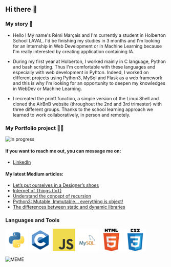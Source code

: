 ## Hi there :wave:
### My story :open_book:

- Hello ! My name's Rémi Marçais and I'm currently a student in Holberton School LAVAL. I'd be finishing my studies in 3 months and I'm looking for an internship in Web Development or in Machine Learning because I'm really interested by creating application containing IA.

- During my first year at Holberton, I worked mainly in C language, Python and bash scripting. Thus I'm comfortable with these languages and especially with web development in Pyhton. Indeed, I worked on different projects using Python3, MySql and Flask as a web framework and this is why I'm looking for an opportunity to deepen my knowledges in WebDev or Machine Learning.

- I recreated the printf function, a simple version of the Linux Shell and cloned the AirBnB website (throughout the 2nd and 3rd trimester) with three different groups. Thanks to the school learning approach we learned to work collaboratively, in person and remotely.

### My Portfolio project :construction_worker_man:

![In progress](https://i.gifer.com/origin/82/82a1ed531e333926a8ca2a00c277e0d1.gif)


#### **If you want to reach me out, you can message me on:**

- [LinkedIn](https://www.linkedin.com/in/remi-marcais/)

#### **My latest Medium articles:**
<!-- MEDIUM-STORY-LIST:START -->
- [Let’s put ourselves in a Designer’s shoes](https://medium.com/@3243/lets-put-ourselves-in-a-designer-s-shoes-9e0203d3aa?source=rss-7bea88dc1b13------2)
- [Internet of Things &lpar;IoT&rpar;](https://medium.com/@3243/internet-of-things-iot-460626e51d2a?source=rss-7bea88dc1b13------2)
- [Understand the concept of recursion](https://medium.com/@3243/understand-the-concept-of-recursion-aa824464f744?source=rss-7bea88dc1b13------2)
- [Python3: Mutable, Immutable… everything is object!](https://medium.com/@3243/python3-mutable-immutable-everything-is-object-44915ac5f41c?source=rss-7bea88dc1b13------2)
- [The differences between static and dynamic libraries](https://medium.com/@3243/the-differences-between-static-and-dynamic-libraries-5040e5f5e470?source=rss-7bea88dc1b13------2)
<!-- MEDIUM-STORY-LIST:END -->

### Languages and Tools

<code><img height="70" src="https://raw.githubusercontent.com/github/explore/80688e429a7d4ef2fca1e82350fe8e3517d3494d/topics/python/python.png"></code> <code><img height="70" src="https://raw.githubusercontent.com/github/explore/80688e429a7d4ef2fca1e82350fe8e3517d3494d/topics/c/c.png"></code> <code><img height="70" src="https://raw.githubusercontent.com/github/explore/80688e429a7d4ef2fca1e82350fe8e3517d3494d/topics/javascript/javascript.png"></code> <code><img height="70" src="https://raw.githubusercontent.com/github/explore/80688e429a7d4ef2fca1e82350fe8e3517d3494d/topics/mysql/mysql.png"></code> <code><img height="70" src="https://raw.githubusercontent.com/github/explore/80688e429a7d4ef2fca1e82350fe8e3517d3494d/topics/html/html.png"></code> <code><img height="70" src="https://raw.githubusercontent.com/github/explore/80688e429a7d4ef2fca1e82350fe8e3517d3494d/topics/css/css.png"></code>

![MEME](https://miro.medium.com/max/1200/1*iNw33pBEYZIAoE9oHdhLLw.jpeg)
